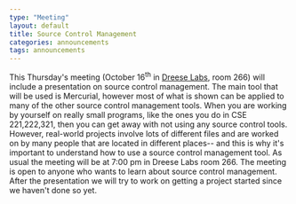 ```yaml
---
type: "Meeting"
layout: default
title: Source Control Management
categories: announcements
tags: announcements
---
```

This Thursday's meeting (October 16<sup>th</sup> in [Dreese Labs](http://www.osu.edu/map/building.php?building=279), room 266) will include a presentation on source control management. The main tool that will be used is Mercurial, however most of what is shown can be applied to many of the other source control management tools. When you are working by yourself on really small programs, like the ones you do in CSE 221,222,321, then you can get away with not using any source control tools. However, real-world projects involve lots of different files and are worked on by many people that are located in different places-- and this is why it's important to understand how to use a source control management tool. As usual the meeting will be at 7:00 pm in Dreese Labs room 266\. The meeting is open to anyone who wants to learn about source control management. After the presentation we will try to work on getting a project started since we haven't done so yet.
